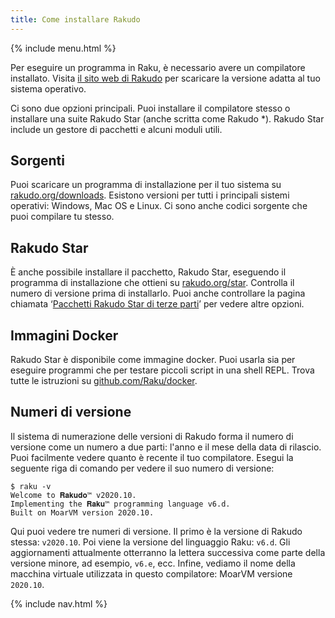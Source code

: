 ```yaml
---
title: Come installare Rakudo
---
```


{% include menu.html %}

Per eseguire un programma in Raku, è necessario avere un compilatore installato. Visita [il sito web di Rakudo](https://rakudo.org) per scaricare la versione adatta al tuo sistema operativo.

Ci sono due opzioni principali. Puoi installare il compilatore stesso o installare una suite Rakudo Star (anche scritta come Rakudo *). Rakudo Star include un gestore di pacchetti e alcuni moduli utili.

## Sorgenti

Puoi scaricare un programma di installazione per il tuo sistema su [rakudo.org/downloads](https://rakudo.org/downloads). Esistono versioni per tutti i principali sistemi operativi: Windows, Mac OS e Linux. Ci sono anche codici sorgente che puoi compilare tu stesso.

## Rakudo Star

È anche possibile installare il pacchetto, Rakudo Star, eseguendo il programma di installazione che ottieni su [rakudo.org/star](https://rakudo.org/star). Controlla il numero di versione prima di installarlo. Puoi anche controllare la pagina chiamata ‘[Pacchetti Rakudo Star di terze parti](https://rakudo.org/star/third-party)’ per vedere altre opzioni.

## Immagini Docker

Rakudo Star è disponibile come immagine docker. Puoi usarla sia per eseguire programmi che per testare piccoli script in una shell REPL. Trova tutte le istruzioni su [github.com/Raku/docker](https://github.com/Raku/docker).

## Numeri di versione

Il sistema di numerazione delle versioni di Rakudo forma il numero di versione come un numero a due parti: l'anno e il mese della data di rilascio. Puoi facilmente vedere quanto è recente il tuo compilatore. Esegui la seguente riga di comando per vedere il suo numero di versione:

```console
$ raku -v
Welcome to 𝐑𝐚𝐤𝐮𝐝𝐨™ v2020.10.
Implementing the 𝐑𝐚𝐤𝐮™ programming language v6.d.
Built on MoarVM version 2020.10.
```

Qui puoi vedere tre numeri di versione. Il primo è la versione di Rakudo stessa: `v2020.10`. Poi viene la versione del linguaggio Raku: `v6.d`. Gli aggiornamenti attualmente otterranno la lettera successiva come parte della versione minore, ad esempio, `v6.e`, ecc. Infine, vediamo il nome della macchina virtuale utilizzata in questo compilatore: MoarVM versione `2020.10`.

{% include nav.html %}